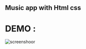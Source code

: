 ## Music app with Html css


# DEMO :

![screenshoor](https://github.com/sadafamininia99/-Music-Player-HTML5-Audio-API/blob/master/audio.png)
